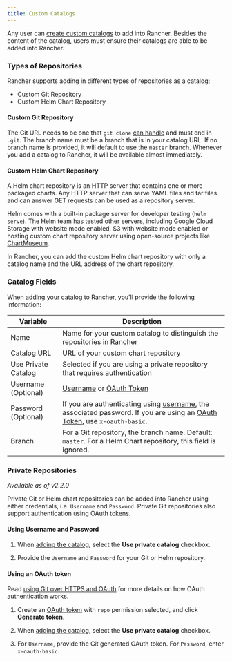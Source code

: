 ```yaml
---
title: Custom Catalogs
---
```


Any user can [create custom catalogs](/docs/catalog/custom/creating/) to add into Rancher. Besides the content of the catalog, users must ensure their catalogs are able to be added into Rancher.

### Types of Repositories

Rancher supports adding in different types of repositories as a catalog:

- Custom Git Repository
- Custom Helm Chart Repository

#### Custom Git Repository

The Git URL needs to be one that `git clone` [can handle](https://git-scm.com/docs/git-clone#_git_urls_a_id_urls_a) and must end in `.git`. The branch name must be a branch that is in your catalog URL. If no branch name is provided, it will default to use the `master` branch. Whenever you add a catalog to Rancher, it will be available almost immediately.

#### Custom Helm Chart Repository

A Helm chart repository is an HTTP server that contains one or more packaged charts. Any HTTP server that can serve YAML files and tar files and can answer GET requests can be used as a repository server.

Helm comes with a built-in package server for developer testing (`helm serve`). The Helm team has tested other servers, including Google Cloud Storage with website mode enabled, S3 with website mode enabled or hosting custom chart repository server using open-source projects like [ChartMuseum](https://github.com/helm/chartmuseum).

In Rancher, you can add the custom Helm chart repository with only a catalog name and the URL address of the chart repository.

### Catalog Fields

When [adding your catalog](/docs/catalog/custom/adding/) to Rancher, you'll provide the following information:

| Variable            | Description                                                                                                                                                                       |
| ------------------- | --------------------------------------------------------------------------------------------------------------------------------------------------------------------------------- |
| Name                | Name for your custom catalog to distinguish the repositories in Rancher                                                                                                           |
| Catalog URL         | URL of your custom chart repository                                                                                                                                               |
| Use Private Catalog | Selected if you are using a private repository that requires authentication                                                                                                       |
| Username (Optional) | [Username](#using-username-and-password) or [OAuth Token](#using-an-oauth-token)                                                                                                  |
| Password (Optional) | If you are authenticating using [username](#using-username-and-password), the associated password. If you are using an [OAuth Token](#using-an-oauth-token), use `x-oauth-basic`. |
| Branch              | For a Git repository, the branch name. Default: `master`. For a Helm Chart repository, this field is ignored.                                                                     |

### Private Repositories

_Available as of v2.2.0_

Private Git or Helm chart repositories can be added into Rancher using either credentials, i.e. `Username` and `Password`. Private Git repositories also support authentication using OAuth tokens.

#### Using Username and Password

1. When [adding the catalog](/docs/catalog/custom/adding/), select the **Use private catalog** checkbox.

2. Provide the `Username` and `Password` for your Git or Helm repository.

#### Using an OAuth token

Read [using Git over HTTPS and OAuth](https://github.blog/2012-09-21-easier-builds-and-deployments-using-git-over-https-and-oauth/) for more details on how OAuth authentication works.

1. Create an [OAuth token](https://github.com/settings/tokens)
   with `repo` permission selected, and click **Generate token**.

2. When [adding the catalog](/docs/catalog/custom/adding/), select the **Use private catalog** checkbox.

3. For `Username`, provide the Git generated OAuth token. For `Password`, enter `x-oauth-basic`.
